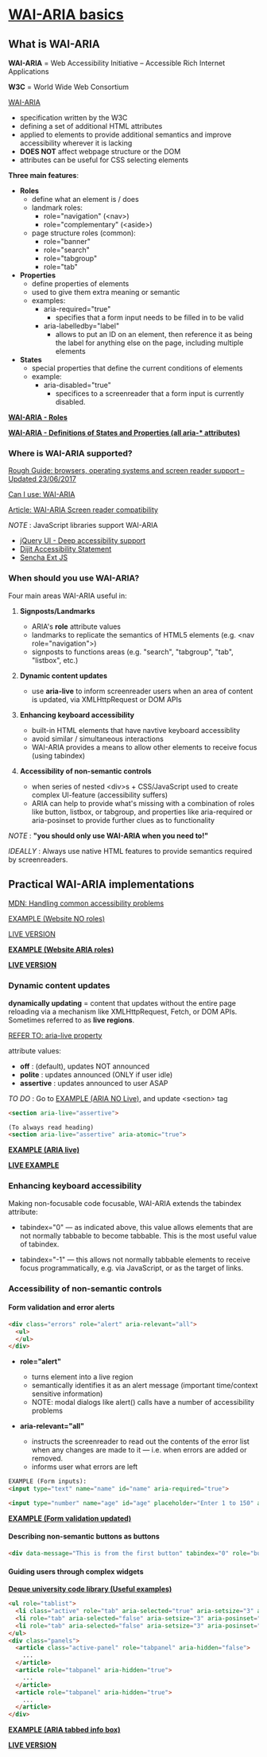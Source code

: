# [WAI-ARIA basics](https://developer.mozilla.org/en-US/docs/Learn/Accessibility/WAI-ARIA_basics)

## What is WAI-ARIA

**WAI-ARIA** = Web Accessibility Initiative – Accessible Rich Internet Applications

**W3C** = World Wide Web Consortium

[WAI-ARIA](https://www.w3.org/TR/wai-aria-1.1/)

- specification written by the W3C
- defining a set of additional HTML attributes
- applied to elements to provide additional semantics and improve accessibility wherever it is lacking
- **DOES NOT** affect webpage structure or the DOM
- attributes can be useful for CSS selecting elements

**Three main features**:

- **Roles**
  - define what an element is / does
  - landmark roles:
    - role="navigation" (&lt;nav&gt;)
    - role="complementary" (&lt;aside&gt;)
  - page structure roles (common):
    - role="banner"
    - role="search"
    - role="tabgroup"
    - role="tab"
- **Properties**
  - define properties of elements
  - used to give them extra meaning or semantic
  - examples:
    - aria-required="true"
      - specifies that a form input needs to be filled in to be valid
    - aria-labelledby="label"
      - allows to put an ID on an element, then reference it as being the label for anything else on the page, including multiple elements
- **States**
  - special properties that define the current conditions of elements
  - example:
    - aria-disabled="true"
      - specifices to a screenreader that a form input is currently disabled.

**[WAI-ARIA - Roles](https://www.w3.org/TR/wai-aria-1.1/#role_definitions)**

**[WAI-ARIA -  Definitions of States and Properties (all aria-* attributes)](https://www.w3.org/TR/wai-aria-1.1/#state_prop_def)**

### Where is WAI-ARIA supported?

[Rough Guide: browsers, operating systems and screen reader support – Updated 23/06/2017](https://developer.paciellogroup.com/blog/2014/10/rough-guide-browsers-operating-systems-and-screen-reader-support-updated/)

[Can I use: WAI-ARIA](https://caniuse.com/#search=WAI-ARIA)

[Article: WAI-ARIA Screen reader compatibility](https://www.powermapper.com/tests/screen-readers/aria/)

*NOTE* : JavaScript libraries support WAI-ARIA

- [jQuery UI - Deep accessibility support](https://jqueryui.com/about/#deep-accessibility-support)
- [Dijit Accessibility Statement](https://dojotoolkit.org/reference-guide/1.10/dijit/a11y/statement.html#id2)
- [Sencha Ext JS](https://www.sencha.com/products/extjs/#overview)

### When should you use WAI-ARIA?

Four main areas WAI-ARIA useful in:

1. **Signposts/Landmarks**
    - ARIA's **role** attribute values
    - landmarks to replicate the semantics of HTML5 elements (e.g. &lt;nav role="navigation"&gt;)
    - signposts to functions areas (e.g. "search", "tabgroup", "tab", "listbox", etc.)

2. **Dynamic content updates** 
    - use **aria-live** to inform screenreader users when an area of content is updated, via XMLHttpRequest or DOM APIs

3. **Enhancing keyboard accessibility**
    - built-in HTML elements that have navtive keyboard accessiblity
    - avoid similar / simultaneous interactions
    - WAI-ARIA provides a means to allow other elements to receive focus (using tabindex)

4. **Accessibility of non-semantic controls**
    - when series of nested &lt;div&gt;s + CSS/JavaScript used to create complex UI-feature (accessibility suffers)
    - ARIA can help to provide what's missing with a combination of roles like button, listbox, or tabgroup, and properties like aria-required or aria-posinset to provide further clues as to functionality

*NOTE* : **"you should only use WAI-ARIA when you need to!"**

*IDEALLY* : Always use native HTML features to provide semantics required by screenreaders.

## Practical WAI-ARIA implementations

[MDN: Handling common accessibility problems](https://developer.mozilla.org/en-US/docs/Learn/Tools_and_testing/Cross_browser_testing/Accessibility#Screenreaders)

[EXAMPLE (Website NO roles)](https://github.com/mdn/learning-area/blob/master/accessibility/aria/website-no-roles/index.html)

[LIVE VERSION](https://mdn.github.io/learning-area/accessibility/aria/website-no-roles/)

**[EXAMPLE (Website ARIA roles)](https://github.com/mdn/learning-area/blob/master/accessibility/aria/website-aria-roles/index.html)**

**[LIVE VERSION](https://mdn.github.io/learning-area/accessibility/aria/website-aria-roles/)**

### Dynamic content updates

**dynamically updating** = content that updates without the entire page reloading via a mechanism like XMLHttpRequest, Fetch, or DOM APIs. Sometimes referred to as **live regions**.

[REFER TO: aria-live property](https://www.w3.org/TR/wai-aria-1.1/#aria-live)

attribute values:

- **off** : (default), updates NOT announced
- **polite** : updates announced (ONLY if user idle)
- **assertive** : updates announced to user ASAP

*TO DO* : Go to [EXAMPLE (ARIA NO Live)](https://github.com/mdn/learning-area/blob/master/accessibility/aria/aria-no-live.html), and update &lt;section&gt; tag

```html
<section aria-live="assertive">
```

```html
(To always read heading)
<section aria-live="assertive" aria-atomic="true">
```

**[EXAMPLE (ARIA live)](https://github.com/mdn/learning-area/blob/master/accessibility/aria/aria-live.html)**

**[LIVE EXAMPLE](https://mdn.github.io/learning-area/accessibility/aria/aria-live.html)**

### Enhancing keyboard accessibility

Making non-focusable code focusable, WAI-ARIA extends the tabindex attribute:

- tabindex="0" — as indicated above, this value allows elements that are not normally tabbable to become tabbable. This is the most useful value of tabindex.

- tabindex="-1" — this allows not normally tabbable elements to receive focus programmatically, e.g. via JavaScript, or as the target of links.

### Accessibility of non-semantic controls

#### Form validation and error alerts

```html
<div class="errors" role="alert" aria-relevant="all">
  <ul>
  </ul>
</div>
```

- **role="alert"**
  - turns element into a live region
  - semantically identifies it as an alert message (important time/context sensitive information)
  - NOTE: modal dialogs like alert() calls have a number of accessibility problems

- **aria-relevant="all"**
  - instructs the screenreader to read out the contents of the error list when any changes are made to it — i.e. when errors are added or removed.
  - informs user what errors are left

```html
EXAMPLE (Form inputs):
<input type="text" name="name" id="name" aria-required="true">

<input type="number" name="age" id="age" placeholder="Enter 1 to 150" aria-required="true">
```

**[EXAMPLE (Form validation updated)](https://mdn.github.io/learning-area/accessibility/aria/form-validation-updated.html)**

#### Describing non-semantic buttons as buttons

```html
<div data-message="This is from the first button" tabindex="0" role="button">Click me!</div>
```

#### Guiding users through complex widgets

**[Deque university code library (Useful examples)](https://dequeuniversity.com/library/)**

```html
<ul role="tablist">
  <li class="active" role="tab" aria-selected="true" aria-setsize="3" aria-posinset="1" tabindex="0">Tab 1</li>
  <li role="tab" aria-selected="false" aria-setsize="3" aria-posinset="2" tabindex="0">Tab 2</li>
  <li role="tab" aria-selected="false" aria-setsize="3" aria-posinset="3" tabindex="0">Tab 3</li>
</ul>
<div class="panels">
  <article class="active-panel" role="tabpanel" aria-hidden="false">
    ...
  </article>
  <article role="tabpanel" aria-hidden="true">
    ...
  </article>
  <article role="tabpanel" aria-hidden="true">
    ...
  </article>
</div>
```

**[EXAMPLE (ARIA tabbed info box)](https://github.com/mdn/learning-area/blob/master/accessibility/aria/aria-tabbed-info-box.html)**

**[LIVE VERSION](https://mdn.github.io/learning-area/accessibility/aria/aria-tabbed-info-box.html)**